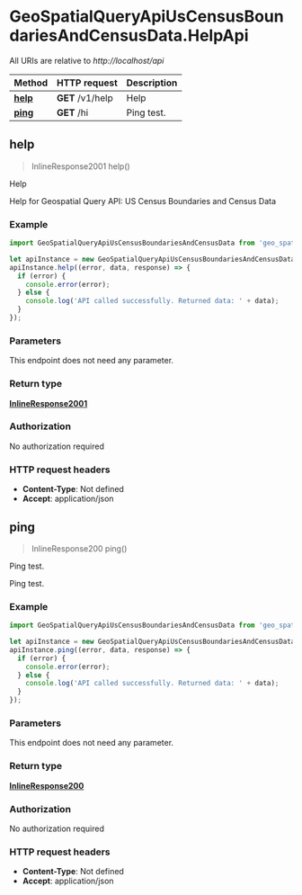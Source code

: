 # GeoSpatialQueryApiUsCensusBoundariesAndCensusData.HelpApi

All URIs are relative to *http://localhost/api*

Method | HTTP request | Description
------------- | ------------- | -------------
[**help**](HelpApi.md#help) | **GET** /v1/help | Help
[**ping**](HelpApi.md#ping) | **GET** /hi | Ping test.



## help

> InlineResponse2001 help()

Help

Help for Geospatial Query API: US Census Boundaries and Census Data

### Example

```javascript
import GeoSpatialQueryApiUsCensusBoundariesAndCensusData from 'geo_spatial_query_api_us_census_boundaries_and_census_data';

let apiInstance = new GeoSpatialQueryApiUsCensusBoundariesAndCensusData.HelpApi();
apiInstance.help((error, data, response) => {
  if (error) {
    console.error(error);
  } else {
    console.log('API called successfully. Returned data: ' + data);
  }
});
```

### Parameters

This endpoint does not need any parameter.

### Return type

[**InlineResponse2001**](InlineResponse2001.md)

### Authorization

No authorization required

### HTTP request headers

- **Content-Type**: Not defined
- **Accept**: application/json


## ping

> InlineResponse200 ping()

Ping test.

Ping test.

### Example

```javascript
import GeoSpatialQueryApiUsCensusBoundariesAndCensusData from 'geo_spatial_query_api_us_census_boundaries_and_census_data';

let apiInstance = new GeoSpatialQueryApiUsCensusBoundariesAndCensusData.HelpApi();
apiInstance.ping((error, data, response) => {
  if (error) {
    console.error(error);
  } else {
    console.log('API called successfully. Returned data: ' + data);
  }
});
```

### Parameters

This endpoint does not need any parameter.

### Return type

[**InlineResponse200**](InlineResponse200.md)

### Authorization

No authorization required

### HTTP request headers

- **Content-Type**: Not defined
- **Accept**: application/json

